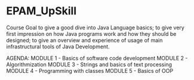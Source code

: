 # EPAM_UpSkill

Course Goal
        to give a good dive into Java Language basics;
        to give very first impression on how Java programs work and how they should be designed;
        to give an overview and experience of usage of main infrastructural tools of Java Development.
        
AGENDA:
        MODULE 1 - Basics of software code development
        MODULE 2 - Algorithmization
        MODULE 3 - Strings and basics of text processing
        MODULE 4 - Programming with classes
        MODULE 5 - Basics of OOP
